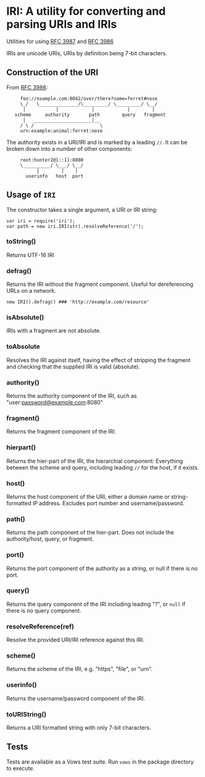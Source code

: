 # IRI: A utility for converting and parsing URIs and IRIs

Utilities for using <a href="http://www.ietf.org/rfc/rfc3987.txt">RFC 3987</a> and
<a href="http://www.ietf.org/rfc/rfc3986.txt">RFC 3986</a>

IRIs are unicode URIs, URIs by definition being 7-bit characters.

## Construction of the URI

From <a href="http://www.ietf.org/rfc/rfc3986.txt">RFC 3986</a>:

         foo://example.com:8042/over/there?name=ferret#nose
         \_/   \______________/\_________/ \_________/ \__/
          |           |            |            |        |
       scheme     authority       path        query   fragment
          |   _____________________|__
         / \ /                        \
         urn:example:animal:ferret:nose

The authority exists in a URI/IRI and is marked by a leading `//`. It can be broken down into a number of other components:

         root:hunter2@[::1]:8080
         \__________/ \___/ \__/
               |        |    |
           userinfo   host  port

## Usage of `IRI`

The constructor takes a single argument, a URI or IRI string:

	var iri = require('iri');
	var path = new iri.IRI(str).resolveReference('/');

### toString()

Returns UTF-16 IRI

### defrag()

Returns the IRI without the fragment component. Useful for dereferencing URLs on a network.

	new IRI().defrag() ### 'http://example.com/resource'

### isAbsolute()

IRIs with a fragment are not absolute.

### toAbsolute

Resolves the IRI against itself, having the effect of stripping the fragment and checking that the supplied IRI is valid (absolute).

### authority()

Returns the authority component of the IRI, such as "user:password@example.com:8080"

### fragment()

Returns the fragment component of the IRI.

### hierpart()

Returns the hier-part of the IRI, the hierarchial component: Everything between the scheme and query, including leading `//` for the host, if it exists.

### host()

Returns the host component of the URI, either a domain name or string-formatted IP address. Excludes port number and username/password.

### path()

Returns the path component of the hier-part. Does not include the authority/host, query, or fragment.

### port()

Returns the port component of the authority as a string, or null if there is no port.

### query()

Returns the query component of the IRI including leading "?", or `null` if there is no query component.

### resolveReference(ref)

Resolve the provided URI/IRI reference against this IRI.

### scheme()

Returns the scheme of the IRI, e.g. "https", "file", or "urn".

### userinfo()

Returns the username/password component of the IRI.

### toURIString()

Returns a URI formatted string with only 7-bit characters.

## Tests

Tests are available as a Vows test suite. Run `vows` in the package directory to execute.
